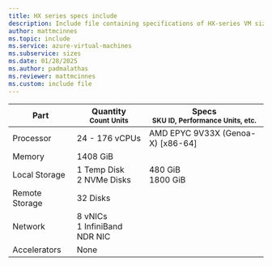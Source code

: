 ```yaml
---
title: HX series specs include
description: Include file containing specifications of HX-series VM sizes.
author: mattmcinnes
ms.topic: include
ms.service: azure-virtual-machines
ms.subservice: sizes
ms.date: 01/28/2025
ms.author: padmalathas
ms.reviewer: mattmcinnes
ms.custom: include file
---
```

| Part | Quantity <br><sup>Count Units | Specs <br><sup>SKU ID, Performance Units, etc.  |
|---|---|---|
| Processor      | 24 - 176 vCPUs     | AMD EPYC 9V33X (Genoa-X) [x86-64] |
| Memory         | 1408 GiB        |    |
| Local Storage  | 1 Temp Disk <br> 2 NVMe Disks         | 480 GiB  <br> 1800 GiB  |
| Remote Storage | 32 Disks        |  |
| Network        | 8 vNICs <br> 1 InfiniBand NDR NIC     |  |
| Accelerators   | None            |     |
